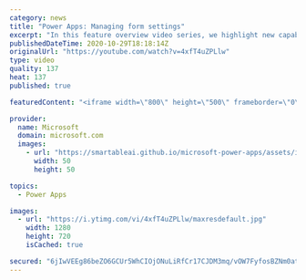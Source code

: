 ```yaml
---
category: news
title: "Power Apps: Managing form settings"
excerpt: "In this feature overview video series, we highlight new capabilities included in the latest update to Microsoft Power Apps.  Improvements to Microsoft Power Apps for managing form settings and events allow users to set various features on a form in the new modern designer.   Get the most out of Power"
publishedDateTime: 2020-10-29T18:18:14Z
originalUrl: "https://youtube.com/watch?v=4xfT4uZPLlw"
type: video
quality: 137
heat: 137
published: true

featuredContent: "<iframe width=\"800\" height=\"500\" frameborder=\"0\" src=\"https://www.youtube.com/embed/4xfT4uZPLlw\" allow=\"accelerometer; autoplay; encrypted-media; gyroscope; picture-in-picture\" allowfullscreen></iframe>"

provider:
  name: Microsoft
  domain: microsoft.com
  images:
    - url: "https://smartableai.github.io/microsoft-power-apps/assets/images/organizations/microsoft.com-50x50.jpg"
      width: 50
      height: 50

topics:
  - Power Apps

images:
  - url: "https://i.ytimg.com/vi/4xfT4uZPLlw/maxresdefault.jpg"
    width: 1280
    height: 720
    isCached: true

secured: "6jIwVEEg86beZO6GCUr5WhCIOjONuLiRfCr17CJDM3mq/vOW7FyfosBZNm0atHn5hHqwwi9RsRySKElXkPFNJisbdfyvuoBSZZvQHvSziBpTQW1bhbDzSaPwDIEH2IxTdmvG7wYrJ2INBEGsOxN0lFm4qEMKA2TLjmp+OPX2ovfmZNOSIj1VCi1HwO0eyAmtCXopevbkJB+uuNzVt0Jlz0HHkqvZE4uwCTVyvRiasxpjh4BshPo2sQXv2OjQGLbvhl8nw7iY2uoYgl2CA5/UXDE8PIhmWap1+shUO86z3LlSSIQ5WwbIbLq9eLGMa5IuBRXfkDZmS4RJqsspcSfZTNfwzYtrN9oQyj+Bws04IjOXZbeJOsujAoWVMxadUz0qu4zNUiEZ1/NSI8yyYxwrBXGoiBPZRklcnowIBakxG3S0rKFkF9GzTipl497N6Fin;RUnMjiElUXlCghsr/PrN5g=="
---
```


